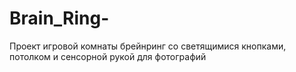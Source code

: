 # Brain_Ring-
Проект игровой комнаты брейнринг со светящимися кнопками, потолком и сенсорной рукой для фотографий
